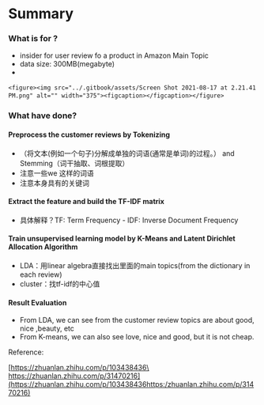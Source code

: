 # Summary

### What is for ?

* insider for user review fo a product in Amazon Main Topic
* data size: 300MB(megabyte)
*

    <figure><img src="../.gitbook/assets/Screen Shot 2021-08-17 at 2.21.41 PM.png" alt="" width="375"><figcaption></figcaption></figure>

### What have done?

#### Preprocess the customer reviews by Tokenizing

* （将文本(例如一个句子)分解成单独的词语(通常是单词)的过程。） and Stemming（词干抽取、词根提取）
* 注意一些we 这样的词语
* 注意本身具有的关键词

#### Extract the feature and build the TF-IDF matrix

* 具体解释？TF: Term Frequency - IDF: Inverse Document Frequency

#### Train unsupervised learning model by K-Means and Latent Dirichlet Allocation Algorithm

* LDA：用linear algebra直接找出里面的main topics(from the dictionary in each review)
* cluster：找tf-idf的中心值

#### Result Evaluation

* From LDA, we can see from the customer review topics are about good, nice ,beauty, etc
* From K-means, we can also see love, nice and good, but it is not cheap.

Reference:

[https://zhuanlan.zhihu.com/p/103438436\
\
https://zhuanlan.zhihu.com/p/31470216](https://zhuanlan.zhihu.com/p/103438436https:/zhuanlan.zhihu.com/p/31470216)
